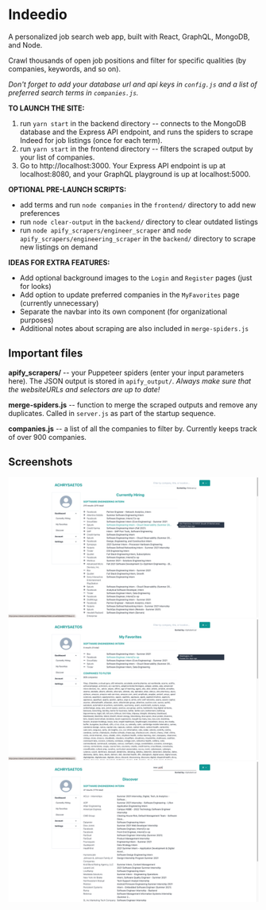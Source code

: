 # Indeedio

A personalized job search web app, built with React, GraphQL, MongoDB, and Node.

Crawl thousands of open job positions and filter for specific qualities (by companies, keywords, and so on).

*Don't forget to add your database url and api keys in `config.js` and a list of preferred search terms in `companies.js`.*

**TO LAUNCH THE SITE:**
1. run `yarn start` in the backend directory -- connects to the MongoDB database and the Express API endpoint, and runs the spiders to scrape Indeed for job listings (once for each term).
2. run `yarn start` in the frontend directory -- filters the scraped output by your list of companies.
3. Go to http://localhost:3000. Your Express API endpoint is up at localhost:8080, and your GraphQL playground is up at localhost:5000.

**OPTIONAL PRE-LAUNCH SCRIPTS:**
* add terms and run `node companies` in the `frontend/` directory to add new preferences
* run `node clear-output` in the `backend/` directory to clear outdated listings
* run `node apify_scrapers/engineer_scraper` and `node apify_scrapers/engineering_scraper` in the `backend/` directory to scrape new listings on demand

**IDEAS FOR EXTRA FEATURES:**
* Add optional background images to the `Login` and `Register` pages (just for looks)
* Add option to update preferred companies in the `MyFavorites` page (currently unnecessary)
* Separate the navbar into its own component (for organizational purposes)
* Additional notes about scraping are also included in `merge-spiders.js`


## Important files

**apify_scrapers/** -- your Puppeteer spiders (enter your input parameters here). The JSON output is stored in `apify_output/`. 
*Always make sure that the websiteURLs and selectors are up to date!*

**merge-spiders.js** -- function to merge the scraped outputs and remove any duplicates. Called in `server.js` as part of the startup sequence.

**companies.js** -- a list of all the companies to filter by. Currently keeps track of over 900 companies.


## Screenshots ##

![](/screenshots/1.png?raw=true)
![](/screenshots/2.png?raw=true)
![](/screenshots/3.png?raw=true)
